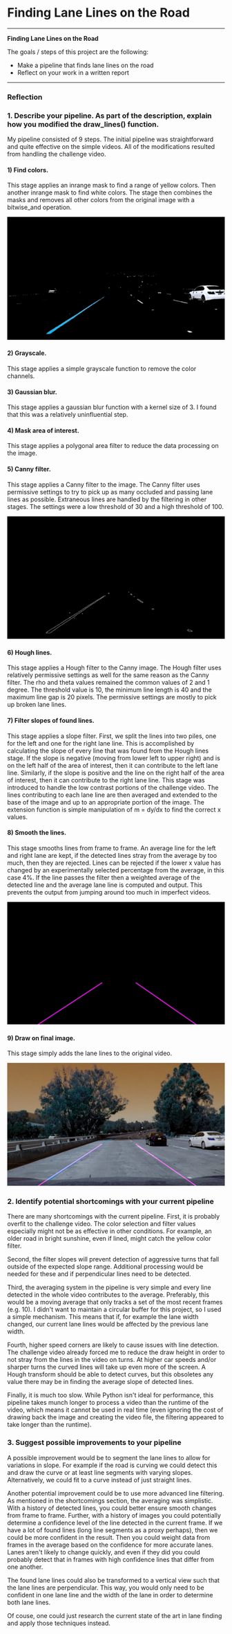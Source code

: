 # **Finding Lane Lines on the Road** 

---

**Finding Lane Lines on the Road**

The goals / steps of this project are the following:
* Make a pipeline that finds lane lines on the road
* Reflect on your work in a written report

[//]: # (Image References)

[image1]: ./test_images_output/filter_white_and_yellow.jpg "Filter white and yellow"
[image2]: ./test_images_output/canny.jpg "After applying Canny filter"
[image3]: ./test_images_output/hough.jpg "After applying Hough transform, slope filtering and smoothing"
[image4]: ./test_images_output/final.jpg "Final image drawn on original"
---

### Reflection

### 1. Describe your pipeline. As part of the description, explain how you modified the draw_lines() function.

My pipeline consisted of 9 steps. The initial pipeline was straightforward and quite effective on the simple videos. All of the modifications resulted from handling the challenge video.

#### 1) Find colors.

This stage applies an inrange mask to find a range of yellow colors. Then another inrange mask to find white colors. The stage then combines the masks and removes all other colors from the original image with a bitwise_and operation.
    
![Filter Colors][image1] 
#### 2) Grayscale.

This stage applies a simple grayscale function to remove the color channels.
#### 3) Gaussian blur.

This stage applies a gaussian blur function with a kernel size of 3. I found that this was a relatively uninfluential step.
#### 4) Mask area of interest.

This stage applies a polygonal area filter to reduce the data processing on the image.
#### 5) Canny filter.

This stage applies a Canny filter to the image. The Canny filter uses permissive settings to try to pick up as many occluded and passing lane lines as possible. Extraneous lines are handled by the filtering in other stages. The settings were a low threshold of 30 and a high threshold of 100.
    
![Canny Filter][image2]
#### 6) Hough lines.

This stage applies a Hough filter to the Canny image. The Hough filter uses relatively permissive settings as well for the same reason as the Canny filter. The rho and theta values remained the common values of 2 and 1 degree. The threshold value is 10, the minimum line length is 40 and the maximum line gap is 20 pixels. The permissive settings are mostly to pick up broken lane lines.
    
#### 7) Filter slopes of found lines.

This stage applies a slope filter. First, we split the lines into two piles, one for the left and one for the right lane line. This is accomplished by calculating the slope of every line that was found from the Hough lines stage. If the slope is negative (moving from lower left to upper right) and is on the left half of the area of interest, then it can contribute to the left lane line. Similarly, if the slope is positive and the line on the right half of the area of interest, then it can contribute to the right lane line. This stage was introduced to handle the low contrast portions of the challenge video. The lines contributing to each lane line are then averaged and extended to the base of the image and up to an appropriate portion of the image. The extension function is simple manipulation of m = dy/dx to find the correct x values.
    
#### 8) Smooth the lines.

This stage smooths lines from frame to frame. An average line for the left and right lane are kept, if the detected lines stray from the average by too much, then they are rejected. Lines can be rejected if the lower x value has changed by an experimentally selected percentage from the average, in this case 4%. If the line passes the filter then a weighted average of the detected line and the average lane line is computed and output. This prevents the output from jumping around too much in imperfect videos.
    
![Hough Transform and Friends][image3]
#### 9) Draw on final image.

This stage simply adds the lane lines to the original video.
    
![Final Drawing][image4]


### 2. Identify potential shortcomings with your current pipeline

There are many shortcomings with the current pipeline. First, it is probably overfit to the challenge video. The color selection and filter values especially might not be as effective in other conditions. For example, an older road in bright sunshine, even if lined, might catch the yellow color filter. 

Second, the filter slopes will prevent detection of aggressive turns that fall outside of the expected slope range. Additional processing would be needed for these and if perpendicular lines need to be detected.

Third, the averaging system in the pipeline is very simple and every line detected in the whole video contributes to the average. Preferably, this would be a moving average that only tracks a set of the most recent frames (e.g. 10). I didn't want to maintain a circular buffer for this project, so I used a simple mechanism. This means that if, for example the lane width changed, our current lane lines would be affected by the previous lane width.

Fourth, higher speed corners are likely to cause issues with line detection. The challenge video already forced me to reduce the draw height in order to not stray from the lines in the video on turns. At higher car speeds and/or sharper turns the curved lines will take up even more of the screen. A Hough transform should be able to detect curves, but this obsoletes any value there may be in finding the average slope of detected lines.

Finally, it is much too slow. While Python isn't ideal for performance, this pipeline takes munch longer to process a video than the runtime of the video, which means it cannot be used in real time (even ignoring the cost of drawing back the image and creating the video file, the filtering appeared to take longer than the runtime).

### 3. Suggest possible improvements to your pipeline

A possible improvement would be to segment the lane lines to allow for variations in slope. For example if the road is curving we could detect this and draw the curve or at least line segments with varying slopes. Alternatively, we could fit to a curve instead of just straight lines.

Another potential improvement could be to use more advanced line filtering. As mentioned in the shortcomings section, the averaging was simplistic. With a history of detected lines, you could better ensure smooth changes from frame to frame. Further, with a history of images you could potentially determine a confidence level of the line detected in the current frame. If we have a lot of found lines (long line segments as a proxy perhaps), then we could be more confident in the result. Then you could weight data from frames in the average based on the confidence for more accurate lanes. Lanes aren't likely to change quickly, and even if they did you could probably detect that in frames with high confidence lines that differ from one another.

The found lane lines could also be transformed to a vertical view such that the lane lines are perpendicular. This way, you would only need to be confident in one lane line and the width of the lane in order to determine both lane lines.

Of couse, one could just research the current state of the art in lane finding and apply those techniques instead.
